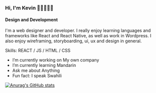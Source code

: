 ### Hi, I'm Kevin 👋🏾👨🏾‍💻
#### Design and Development 

I'm a web designer and developer. I really enjoy learning languages and frameworks like React and React Native, as well as work in Wordpress. I also enjoy wireframing, storyboarding, ui, ux and design in general. 

Skills: REACT / JS / HTML / CSS

- I’m currently working on My own company 
- I’m currently learning Mandarin 
- Ask me about Anything  
- Fun fact: I speak Swahili 

[![Anurag's GitHub stats](https://github-readme-stats.vercel.app/api?username=kevinbanza)](https://github.com/anuraghazra/github-readme-stats)
